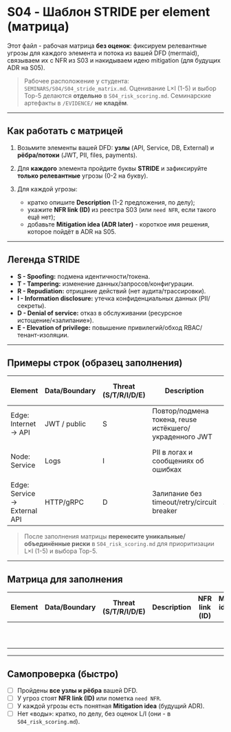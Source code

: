 # S04 - Шаблон STRIDE per element (матрица)

Этот файл - рабочая матрица **без оценок**: фиксируем релевантные угрозы для каждого элемента и потока из вашей DFD (mermaid), связываем их с NFR из S03 и накидываем идею mitigation (для будущих ADR на S05).

> Рабочее расположение у студента: `SEMINARS/S04/S04_stride_matrix.md`.
> Оценивание L×I (1-5) и выбор Top-5 делаются **отдельно** в `S04_risk_scoring.md`.
> Семинарские артефакты в `/EVIDENCE/` **не кладём**.

---

## Как работать с матрицей

1. Возьмите элементы вашей DFD: **узлы** (API, Service, DB, External) и **рёбра/потоки** (JWT, PII, files, payments).
2. Для **каждого** элемента пройдите буквы **STRIDE** и зафиксируйте **только релевантные** угрозы (0-2 на букву).
3. Для каждой угрозы:

   - кратко опишите **Description** (1-2 предложения, по делу);
   - укажите **NFR link (ID)** из реестра S03 (или `need NFR`, если такого ещё нет);
   - добавьте **Mitigation idea (ADR later)** - короткое имя решения, которое пойдёт в ADR на S05.

---

## Легенда STRIDE

- **S - Spoofing:** подмена идентичности/токена.
- **T - Tampering:** изменение данных/запросов/конфигурации.
- **R - Repudiation:** отрицание действий (нет аудита/трассировки).
- **I - Information disclosure:** утечка конфиденциальных данных (PII/секреты).
- **D - Denial of service:** отказ в обслуживании (ресурсное истощение/«залипание»).
- **E - Elevation of privilege:** повышение привилегий/обход RBAC/тенант-изоляции.

---

## Примеры строк (образец заполнения)

| Element                      | Data/Boundary | Threat (S/T/R/I/D/E) | Description                                            | NFR link (ID)                   | Mitigation idea (ADR later)               |
| ---------------------------- | ------------- | -------------------- | ------------------------------------------------------ | ------------------------------- | ----------------------------------------- |
| Edge: Internet → API         | JWT / public  | S                    | Повтор/подмена токена, reuse истёкшего/украденного JWT | NFR-AuthN, NFR-RateLimit        | JWT TTL+Refresh, rate limit на `/auth/*`  |
| Node: Service                | Logs          | I                    | PII в логах и сообщениях об ошибках                    | NFR-Privacy/PII, NFR-API-Errors | Маскирование PII, RFC7807 без стэктрейсов |
| Edge: Service → External API | HTTP/gRPC     | D                    | Залипание без timeout/retry/circuit breaker            | NFR-Timeouts/Retry/CB           | Timeout≤2s, retry≤3 с джиттером, CB       |

> После заполнения матрицы **перенесите уникальные/объединённые риски** в `S04_risk_scoring.md` для приоритизации L×I (1-5) и выбора Top-5.

---

## Матрица для заполнения

| Element | Data/Boundary | Threat (S/T/R/I/D/E) | Description | NFR link (ID) | Mitigation idea (ADR later) |
| ------- | ------------- | -------------------- | ----------- | ------------- | --------------------------- |
|         |               |                      |             |               |                             |
|         |               |                      |             |               |                             |
|         |               |                      |             |               |                             |
|         |               |                      |             |               |                             |
|         |               |                      |             |               |                             |
|         |               |                      |             |               |                             |
|         |               |                      |             |               |                             |
|         |               |                      |             |               |                             |
|         |               |                      |             |               |                             |
|         |               |                      |             |               |                             |

---

## Самопроверка (быстро)

- [ ] Пройдены **все узлы и рёбра** вашей DFD.
- [ ] У угроз стоят **NFR link (ID)** или пометка `need NFR`.
- [ ] У каждой угрозы есть понятная **Mitigation idea** (будущий ADR).
- [ ] Нет «воды»: кратко, по делу, без оценок L/I (они - в `S04_risk_scoring.md`).
